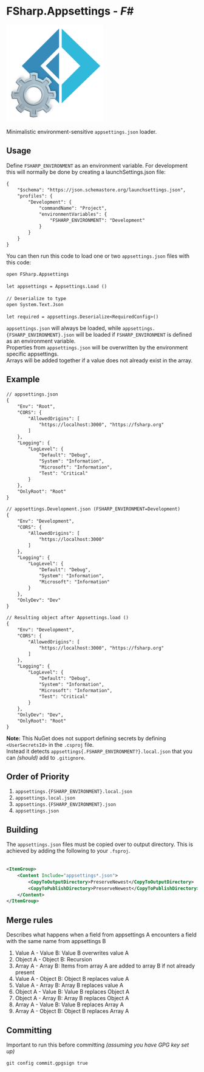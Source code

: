 # FSharp.Appsettings - _F#_

![Logo](https://raw.githubusercontent.com/MathiasFrost/FSharp.Appsettings/main/logo.png)

Minimalistic environment-sensitive `appsettings.json` loader.

## Usage

Define `FSHARP_ENVIRONMENT` as an environment variable. For development this will normally be done by creating a launchSettings.json file:

```json5
{
	"$schema": "https://json.schemastore.org/launchsettings.json",
	"profiles": {
		"Development": {
			"commandName": "Project",
			"environmentVariables": {
				"FSHARP_ENVIRONMENT": "Development"
			}
		}
	}
}
```

You can then run this code to load one or two `appsettings.json` files with this code:

```f#
open FSharp.Appsettings

let appsettings = Appsettings.Load ()

// Deserialize to type
open System.Text.Json

let required = appsettings.Deserialize<RequiredConfig>()
```

`appsettings.json` will always be loaded, while `appsettings.{FSHARP_ENVIRONMENT}.json` will be loaded if `FSHARP_ENVIRONMENT` is defined as an environment
variable.  
Properties from `appsettings.json` will be overwritten by the environment specific appsettings.  
Arrays will be added together if a value does not already exist in the array.

## Example

```json5
// appsettings.json
{
	"Env": "Root",
	"CORS": {
		"AllowedOrigins": [
			"https://localhost:3000", "https://fsharp.org"
		]
	},
	"Logging": {
		"LogLevel": {
			"Default": "Debug",
			"System": "Information",
			"Microsoft": "Information",
			"Test": "Critical"
		}
	},
	"OnlyRoot": "Root"
}
```

```json5
// appsettings.Development.json (FSHARP_ENVIRONMENT=Development)
{
	"Env": "Development",
	"CORS": {
		"AllowedOrigins": [
			"https://localhost:3000"
		]
	},
	"Logging": {
		"LogLevel": {
			"Default": "Debug",
			"System": "Information",
			"Microsoft": "Information"
		}
	},
	"OnlyDev": "Dev"
}
```

```json5
// Resulting object after Appsettings.load ()
{
	"Env": "Development",
	"CORS": {
		"AllowedOrigins": [
			"https://localhost:3000", "https://fsharp.org"
		]
	},
	"Logging": {
		"LogLevel": {
			"Default": "Debug",
			"System": "Information",
			"Microsoft": "Information",
			"Test": "Critical"
		}
	},
	"OnlyDev": "Dev",
	"OnlyRoot": "Root"
}
```

**Note:** This NuGet does not support defining secrets by defining `<UserSecretsId>` in the `.csproj` file.  
Instead it detects `appsettings{.FSHARP_ENVIRONMENT?}.local.json` that you can _(should)_ add to `.gitignore`.

## Order of Priority

1. `appsettings.{FSHARP_ENVIRONMENT}.local.json`
2. `appsettings.local.json`
3. `appsettings.{FSHARP_ENVIRONMENT}.json`
4. `appsettings.json`

## Building

The `appsettings.json` files must be copied over to output directory. This is achieved by adding the following to your `.fsproj`.

```xml

<ItemGroup>
	<Content Include="appsettings*.json">
		<CopyToOutputDirectory>PreserveNewest</CopyToOutputDirectory>
		<CopyToPublishDirectory>PreserveNewest</CopyToPublishDirectory>
	</Content>
</ItemGroup>
```

## Merge rules

Describes what happens when a field from appsettings A encounters a field with the same name from appsettings B

1. Value A - Value B: Value B overwrites value A
2. Object A - Object B: Recursion
3. Array A - Array B: Items from array A are added to array B if not already present
4. Value A - Object B: Object B replaces value A
5. Value A - Array B: Array B replaces value A
6. Object A - Value B: Value B replaces Object A
7. Object A - Array B: Array B replaces Object A
8. Array A - Value B: Value B replaces Array A
9. Array A - Object B: Object B replaces Array A

## Committing

Important to run this before committing _(assuming you have GPG key set up)_

```shell
git config commit.gpgsign true
```